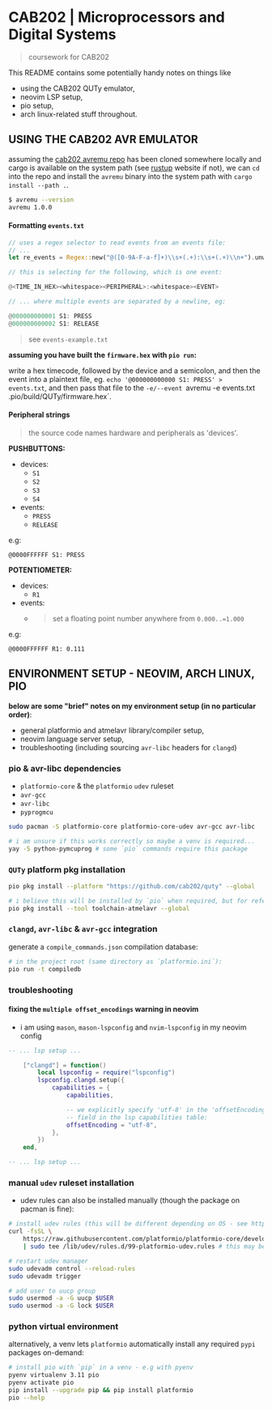 # CAB202 | Microprocessors and Digital Systems

> coursework for CAB202

This README contains some potentially handy notes on things like
- using the CAB202 QUTy emulator,
- neovim LSP setup,
- pio setup,
- arch linux-related stuff throughout.

## USING THE CAB202 AVR EMULATOR

assuming the [cab202 avremu repo](https://github.com/cab202/avremu) has been
cloned somewhere locally and cargo is available on the system path (see
[rustup](https://rustup.rs/) website if not), we can `cd` into the repo and install
the `avremu` binary into the system path with `cargo install --path .`.

```bash
$ avremu --version
avremu 1.0.0
```

#### Formatting `events.txt`

```rust
// uses a regex selector to read events from an events file:
// ...
let re_events = Regex::new("@([0-9A-F-a-f]+)\\s+(.+):\\s+(.+)\\n+").unwrap();

// this is selecting for the following, which is one event:

@<TIME_IN_HEX><whitespace><PERIPHERAL>:<whitespace><EVENT>

// ... where multiple events are separated by a newline, eg:

@000000000001 S1: PRESS
@000000000002 S1: RELEASE
```

> see `events-example.txt`

**assuming you have built the `firmware.hex` with `pio run`:**

write a hex timecode, followed by the device and a semicolon, and then the event into a plaintext file,
eg. `echo '@000000000000 S1: PRESS' > events.txt`,
and then pass that file to the `-e/--event `avremu -e events.txt .pio/build/QUTy/firmware.hex`.

#### Peripheral strings

> the source code names hardware and peripherals as 'devices'.

**PUSHBUTTONS:**
- devices:
    - `S1`
    - `S2`
    - `S3`
    - `S4`
- events:
    - `PRESS`
    - `RELEASE`

e.g:
```
@0000FFFFFF S1: PRESS
```

**POTENTIOMETER:**
- devices:
    - `R1`
- events:
    - > set a floating point number anywhere from `0.000..=1.000`

e.g:
```
@0000FFFFFF R1: 0.111
```

## ENVIRONMENT SETUP - NEOVIM, ARCH LINUX, PIO

**below are some "brief" notes on my environment setup (in no particular order)**:
- general platformio and atmelavr library/compiler setup,
- neovim language server setup,
- troubleshooting (including sourcing `avr-libc` headers for `clangd`)

### pio & avr-libc dependencies

- `platformio-core` & the `platformio` `udev` ruleset
- `avr-gcc`
- `avr-libc`
- `pyprogmcu`

```bash
sudo pacman -S platformio-core platformio-core-udev avr-gcc avr-libc

# i am unsure if this works correctly so maybe a venv is required...
yay -S python-pymcuprog # some `pio` commands require this package
```

### `QUTy` platform pkg installation

```bash
pio pkg install --platform "https://github.com/cab202/quty" --global

# i believe this will be installed by `pio` when required, but for reference:
pio pkg install --tool toolchain-atmelavr --global
```

### `clangd`, `avr-libc` & `avr-gcc` integration

generate a `compile_commands.json` compilation database:

```bash
# in the project root (same directory as `platformio.ini`):
pio run -t compiledb
```
### troubleshooting

#### fixing the `multiple offset_encodings` warning in neovim

- i am using `mason`, `mason-lspconfig` and `nvim-lspconfig` in my neovim config

```lua
-- ... lsp setup ...

	["clangd"] = function()
		local lspconfig = require("lspconfig")
		lspconfig.clangd.setup({
			capabilities = {
				capabilities,

                -- we explicitly specify 'utf-8' in the 'offsetEncoding'
                -- field in the lsp capabilities table:
				offsetEncoding = "utf-8",
			},
		})
	end,

-- ... lsp setup ...
```

### manual `udev` ruleset installation

- udev rules can also be installed manually (though the package on pacman is fine):

```bash
# install udev rules (this will be different depending on OS - see https://docs.platformio.org/en/stable/core/installation/udev-rules.html)
curl -fsSL \
    https://raw.githubusercontent.com/platformio/platformio-core/develop/platformio/assets/system/99-platformio-udev.rules \
    | sudo tee /lib/udev/rules.d/99-platformio-udev.rules # this may be at `/etc/udev/...` on non-arch systems, see above.

# restart udev manager
sudo udevadm control --reload-rules
sudo udevadm trigger

# add user to uucp group
sudo usermod -a -G uucp $USER
sudo usermod -a -G lock $USER
```

### python virtual environment

alternatively, a venv lets `platformio` automatically install any required `pypi` packages on-demand:

```bash
# install pio with `pip` in a venv - e.g with pyenv
pyenv virtualenv 3.11 pio
pyenv activate pio
pip install --upgrade pip && pip install platformio
pio --help
```
